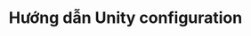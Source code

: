 ---
title: Hướng dẫn Unity configuration
published: 2024-13-01
description: "Khám phá hành trình trở thành một game developer, từ việc học lập trình đến những thử thách, cơ hội nghề nghiệp và mức lương trong ngành tại TP.HCM."
tags: [Game Development, Career Journey, Game Developer, Unity]
image: "https://i1-vnexpress.vnecdn.net/2024/04/12/1712826988443-1712826994-1712889276.png?w=680&h=408&q=100&dpr=1&fit=crop&s=5JjtbbwyA18a_5rezeYpgg"
category: Blog
draft: false
---